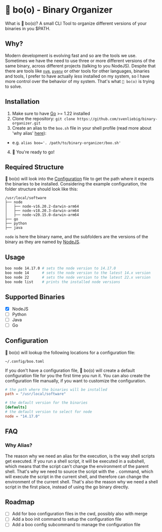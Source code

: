 # 👻 bo(o) - Binary Organizer

What is 👻 bo(o)? A small CLI Tool to organize different versions of your binaries in you $PATH.

## Why?

Modern development is evolving fast and so are the tools we use. Sometimes we have the need to use three or more different versions of the same binary, across different projects (talking to you NodeJS). Despite that there are tools like [`nvm`](https://github.com/nvm-sh/nvm), [`pyenv`](https://github.com/pyenv/pyenv) or other tools for other languages, binaries and tools, I prefer to have actually *less* installed on my system, so I have more control over the behavior of my system. That's what `👻 bo(o)` is trying to solve.

## Installation

1) Make sure to have [Go](https://go.dev/dl/) >= 1.22 installed
2) Clone the repository: `git clone https://github.com/svenliebig/binary-organizer.git`
3) Create an alias to the `boo.sh` file in your shell profile (read more about 'why alias' [here](#why-alias)):
  * e.g. `alias boo='. /path/to/binary-organizer/boo.sh'`
4) 🚀 You're ready to go!

## Required Structure

👻 bo(o) will look into the [Configuration](#configuration) file to get the path where it expects the binaries to be installed. Considering the example configuration, the folder structure should look like this:

```
/usr/local/software
├── node
│   ├── node-v16.20.2-darwin-arm64
│   ├── node-v18.20.3-darwin-arm64
│   ├── node-v20.15.0-darwin-arm64
├── go
├── python
├── java
```

`node` is here the binary name, and the subfolders are the versions of the binary as they are named by [NodeJS](https://nodejs.org/en/download/prebuilt-binaries).

## Usage

```bash
boo node 14.17.0 # sets the node version to 14.17.0
boo node 14      # sets the node version to the latest 14.x version
boo node 22      # sets the node version to the latest 22.x version
boo node list    # prints the installed node versions
```

## Supported Binaries

- [x] NodeJS
- [ ] Python
- [ ] Java
- [ ] Go

## Configuration

👻 bo(o) will lookup the following locations for a configuration file:

```
~/.config/boo.toml
```

If you don't have a configuration file, 👻 bo(o) will create a default configuration file for you the first time you run it. You can also create the configuration file manually, if you want to customize the configuration.

```toml
# the path where the binaries will be installed
path = "/usr/local/software"

# the default version for the binaries
[defaults]
# the default version to select for node
node = "14.17.0"
```

## FAQ

### Why Alias?

The reason why we need an alias for the execution, is the way shell scripts get executed. If you run a shell script, it will be executed in a subshell, which means that the script can't change the environment of the parent shell. That's why we need to source the script with the `.` command, which will execute the script in the current shell, and therefore can change the environment of the current shell. That's also the reason why we need a shell script in the first place, instead of using the go binary directly.

## Roadmap

- [ ] Add for boo configuration files in the cwd, possibly also with merge
- [ ] Add a boo init command to setup the configuration file
- [ ] Add a boo config subcommand to manage the configuration file
